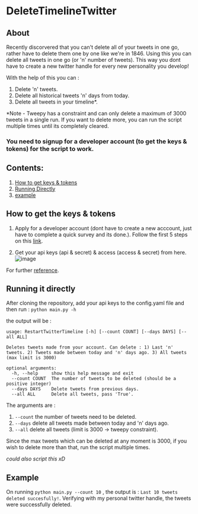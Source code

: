 # DeleteTimelineTwitter
## About
Recently discorvered that you can't delete all of your tweets in one go, rather have to delete them one by one like we're in 1846. Using this you can delete all tweets in one go (or 'n' number of tweets). This way you dont have to create a new twitter handle for every new personality you develop!

With the help of this you can :
1. Delete 'n' tweets.
2. Delete all historical tweets 'n' days from today.
3. Delete all tweets in your timeline*.

*Note - Tweepy has a constraint and can only delete a maximum of 3000 tweets in a single run. If you want to delete more, you can run the script multiple times until its completely cleared. 


### <b>You need to signup for a developer account (to get the keys & tokens) for the script to work.</b>


## Contents: 

1. [How to get keys & tokens](#keysandtokens)
2. [Running Directly](#startup) 
3. [example](#example)  

<a name="keysandtokens"/>

## How to get the keys & tokens

1. Apply for a developer account (dont have to create a new acccount, just have to complete a quick survey and its done.). Follow the first 5 steps on this [link](https://developer.twitter.com/en/support/twitter-api/developer-account).

2. Get your api keys (api & secret) & access (access & secret) from here.
![image](https://user-images.githubusercontent.com/53135035/217559020-db0b0ece-e73f-47f6-b32d-c2ac2a6013e8.png)

For further [reference](https://developer.twitter.com/en/docs/authentication/oauth-1-0a/api-key-and-secret).




<a name = "startup"/>

## Running it directly



After cloning the repository, add your api keys to the config.yaml file and then
run :
`python main.py -h`

the output will be :
```
usage: RestartTwitterTimeline [-h] [--count COUNT] [--days DAYS] [--all ALL]

Deletes tweets made from your account. Can delete : 1) Last 'n' tweets. 2) Tweets made between today and 'n' days ago. 3) All tweets (max limit is 3000)

optional arguments:
  -h, --help     show this help message and exit
  --count COUNT  The number of tweets to be deleted (should be a positive integer)
  --days DAYS    Delete tweets from previous days.
  --all ALL      Delete all tweets, pass 'True'.
```
The arguments are :
1. `--count` the number of tweets need to be deleted.
2. `--days` delete all tweets made between today and 'n' days ago.
3. `--all` delete all tweets (limit is 3000 -> tweepy constraint).

Since the max tweets which can be deleted at any moment is 3000, if you wish to delete more than that, run the script multiple times.

*could also script this xD*




<a name = "example"/>

## Example

On running `python main.py --count 10` , the output is : `Last 10 tweets deleted succesfully!`. Verifying with my personal twitter handle, the tweets were successfully deleted.


